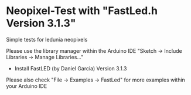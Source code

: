 # Neopixel-Test with "FastLed.h Version 3.1.3"
Simple tests for ledunia neopixels

Please use the library manager within the Arduino IDE
"Sketch -> Include Libraries -> Manage Libraries..."
- Install FastLED (by Daniel Garcia) Version 3.1.3

Please also check "File -> Examples -> FastLed" for more examples within your Arduino IDE
